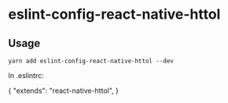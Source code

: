 # eslint-config-react-native-httol

## Usage
```
yarn add eslint-config-react-native-httol --dev
```

In .eslintrc:

{ 
  "extends": "react-native-httol", 
} 